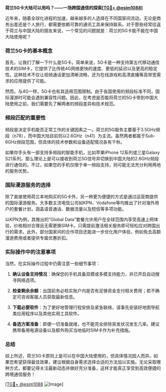 **荷兰5G卡大陆可以用吗？——一场跨国通信的探索[[TG💪+ @esim1088](https://t.me/s/esim1088)]**

近年来，随着全球化进程的加速，越来越多的人选择在不同国家间流动，无论是商务出差还是个人旅行，都需要依赖可靠的通讯工具来保持联系。对于那些经常往返于荷兰与中国大陆的朋友来说，一个常见的问题就是：荷兰的5G卡能不能在中国大陆使用呢？

### 荷兰5G卡的基本概念

首先，让我们了解一下什么是5G卡。简单来说，5G卡是一种支持第五代移动通信技术的SIM卡，它提供了比传统4G网络更快的速度、更低的延迟以及更高的稳定性。这种技术不仅让视频通话更加清晰流畅，还为在线游戏和高清直播等高带宽需求的应用提供了可能。

然而，与4G一样，5G卡也有其适用范围限制。由于各国使用的频段标准不同，国际漫游时可能会遇到兼容性问题。因此，在考虑是否能将荷兰的5G卡带到中国大陆使用之前，我们需要先了解两者的频段差异和技术规范。

### 频段匹配的重要性

频段是决定手机能否正常工作的关键因素之一。荷兰的5G服务主要基于3.5GHz频段（n78），而中国大陆目前则以2.6GHz（n41）为主流。虽然两者都属于Sub-6GHz频段范围，但具体的技术参数和设备适配情况各有千秋。

如果你手头有一部支持多频段的智能手机，比如苹果iPhone 12系列或三星Galaxy S21系列，那么理论上是可以接收到荷兰5G信号并切换到中国大陆的2.6GHz频段进行通信的。不过，如果您的手机仅限于单一频段支持，则可能无法充分利用两地的服务优势。

### 国际漫游服务的选择

除了直接使用荷兰本地购买的5G卡外，另一种更为便捷的方式是通过运营商提供的国际漫游服务。大多数主流电信公司如KPN、Vodafone等均推出了针对海外用户的套餐计划，涵盖语音通话、数据流量以及短信等多项功能。

以KPN为例，其推出的“Global Data”套餐允许用户在全球范围内享受高速上网体验，价格相对合理且无需更换SIM卡。只需提前激活相关服务即可轻松应对跨国出行的需求。此外，部分国家间的合作项目还能进一步优化用户体验，例如免去高额漫游费用或者提供专属优惠折扣。

### 实际操作中的注意事项

当然，在实际操作过程中仍需注意一些细节事项：

1. **确认设备支持情况**：确保您的手机具备双模或多模支持能力，并已开启自动搜寻网络选项。
   
2. **检查剩余余额**：出国前务必核实账户内是否有足够资金支付相关费用；若不确定可咨询客服人员获取最新信息。

3. **下载必要软件**：为了更好地管理行程安排及紧急联络，请事先安装好地图导航类应用程序以及其他实用工具软件。

4. **备选方案准备**：即便一切准备就绪，也不能完全排除突发状况发生几率。建议携带备用电源设备以及额外购买当地临时SIM卡作为补充措施。

### 总结

综上所述，荷兰5G卡原则上是可以在中国大陆使用的，但具体情况因人而异。如果您希望获得最佳效果，建议根据自身需求选择合适的方法加以实施。无论采取哪种方式，都要记得关注最新动态并做好充分准备，这样才能真正享受到高效便捷的跨境通信服务！

[[TG💪+ @esim1088](https://t.me/s/esim1088) ![Image](https://i.postimg.cc/4NQfJmqS/Snipaste-2025-05-13-00-14-12.png)]